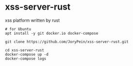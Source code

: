 # xss-server-rust
xss platform written by rust

```shell
# for Ubuntu
apt install -y git docker.io docker-compose

git clone https://github.com/JoryPein/xss-server-rust.git

cd xss-server-rust
docker-compose up -d
docker-compose logs
```
